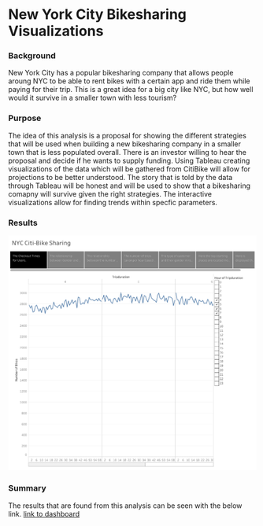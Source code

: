 # New York City Bikesharing Visualizations

### Background
New York City has a popular bikesharing company that allows people aroung NYC to be able to rent bikes with a certain app and ride them while paying for their trip. This is a great idea for a big city like NYC, but how well would it survive in a smaller town with less tourism? 

### Purpose 
The idea of this analysis is a proposal for showing the different strategies that will be used when building a new bikesharing company in a smaller town that is less populated overall. There is an investor willing to hear the proposal and decide if he wants to supply funding. Using Tableau creating visualizations of the data which will be gathered from CitiBike will allow for projections to be better understood. The story that is told by the data through Tableau will be honest and will be used to show that a bikesharing comapny will survive given the right strategies. The interactive visualizations allow for finding trends within specfic parameters.

### Results
![BikesPerHour](/images/BikesPerHour.png)
### Summary
The results that are found from this analysis can be seen with the below link. 
[link to dashboard](https://public.tableau.com/profile/sarah.haley#!/vizhome/NYC_Bikesharing/NYCCiti-BikeSharing)


